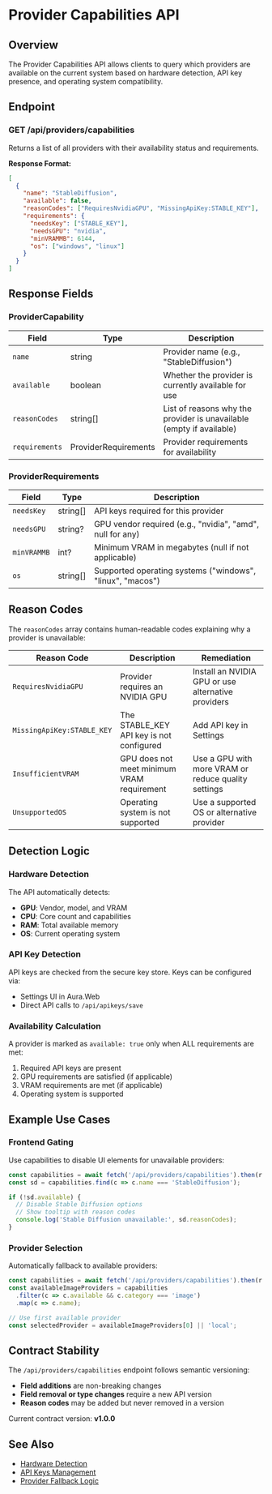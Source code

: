 # Provider Capabilities API

## Overview

The Provider Capabilities API allows clients to query which providers are available on the current system based on hardware detection, API key presence, and operating system compatibility.

## Endpoint

### GET /api/providers/capabilities

Returns a list of all providers with their availability status and requirements.

**Response Format:**

```json
[
  {
    "name": "StableDiffusion",
    "available": false,
    "reasonCodes": ["RequiresNvidiaGPU", "MissingApiKey:STABLE_KEY"],
    "requirements": {
      "needsKey": ["STABLE_KEY"],
      "needsGPU": "nvidia",
      "minVRAMMB": 6144,
      "os": ["windows", "linux"]
    }
  }
]
```

## Response Fields

### ProviderCapability

| Field | Type | Description |
|-------|------|-------------|
| `name` | string | Provider name (e.g., "StableDiffusion") |
| `available` | boolean | Whether the provider is currently available for use |
| `reasonCodes` | string[] | List of reasons why the provider is unavailable (empty if available) |
| `requirements` | ProviderRequirements | Provider requirements for availability |

### ProviderRequirements

| Field | Type | Description |
|-------|------|-------------|
| `needsKey` | string[] | API keys required for this provider |
| `needsGPU` | string? | GPU vendor required (e.g., "nvidia", "amd", null for any) |
| `minVRAMMB` | int? | Minimum VRAM in megabytes (null if not applicable) |
| `os` | string[] | Supported operating systems ("windows", "linux", "macos") |

## Reason Codes

The `reasonCodes` array contains human-readable codes explaining why a provider is unavailable:

| Reason Code | Description | Remediation |
|-------------|-------------|-------------|
| `RequiresNvidiaGPU` | Provider requires an NVIDIA GPU | Install an NVIDIA GPU or use alternative providers |
| `MissingApiKey:STABLE_KEY` | The STABLE_KEY API key is not configured | Add API key in Settings |
| `InsufficientVRAM` | GPU does not meet minimum VRAM requirement | Use a GPU with more VRAM or reduce quality settings |
| `UnsupportedOS` | Operating system is not supported | Use a supported OS or alternative provider |

## Detection Logic

### Hardware Detection

The API automatically detects:
- **GPU**: Vendor, model, and VRAM
- **CPU**: Core count and capabilities
- **RAM**: Total available memory
- **OS**: Current operating system

### API Key Detection

API keys are checked from the secure key store. Keys can be configured via:
- Settings UI in Aura.Web
- Direct API calls to `/api/apikeys/save`

### Availability Calculation

A provider is marked as `available: true` only when ALL requirements are met:
1. Required API keys are present
2. GPU requirements are satisfied (if applicable)
3. VRAM requirements are met (if applicable)
4. Operating system is supported

## Example Use Cases

### Frontend Gating

Use capabilities to disable UI elements for unavailable providers:

```typescript
const capabilities = await fetch('/api/providers/capabilities').then(r => r.json());
const sd = capabilities.find(c => c.name === 'StableDiffusion');

if (!sd.available) {
  // Disable Stable Diffusion options
  // Show tooltip with reason codes
  console.log('Stable Diffusion unavailable:', sd.reasonCodes);
}
```

### Provider Selection

Automatically fallback to available providers:

```typescript
const capabilities = await fetch('/api/providers/capabilities').then(r => r.json());
const availableImageProviders = capabilities
  .filter(c => c.available && c.category === 'image')
  .map(c => c.name);

// Use first available provider
const selectedProvider = availableImageProviders[0] || 'local';
```

## Contract Stability

The `/api/providers/capabilities` endpoint follows semantic versioning:
- **Field additions** are non-breaking changes
- **Field removal or type changes** require a new API version
- **Reason codes** may be added but never removed in a version

Current contract version: **v1.0.0**

## See Also

- [Hardware Detection](./hardware-detection.md)
- [API Keys Management](./api-keys.md)
- [Provider Fallback Logic](./provider-fallback.md)
